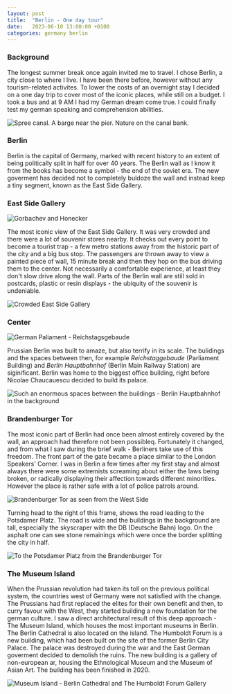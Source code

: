 ```yaml
---
layout: post
title:  "Berlin - One day tour"
date:   2023-06-10 13:00:00 +0100
categories: germany berlin
---
```


### Background

The longest summer break once again invited me to travel. I chose Berlin, a city close to where I live. I have been there before, 
however without any tourism-related activites. To lower the costs of an overnight stay I decided on a one day trip to cover most of
the iconic places, while still on a budget. I took a bus and at 9 AM I had my German dream come true. 
I could finally test my german speaking and comprehension abilities.

![Spree canal. A barge near the pier. Nature on the canal bank.](/assets/images/berlin_tour/spree_canal.jpg)

### Berlin

Berlin is the capital of Germany, marked with recent history to an extent of being politically split in half for over 40 years.
The Berlin wall as I know it from the books has become a symbol - the end of the soviet era. The new goverment has decided not to
completely buldoze the wall and instead keep a tiny segment, known as the East Side Gallery.

### East Side Gallery

![Gorbachev and Honecker](/assets/images/berlin_tour/gorbachev_east_side_gallery.jpg)

The most iconic view of the East Side Gallery. It was very crowded and there were a lot of souvenir stores nearby. It checks out
every point to become a tourist trap - a few metro stations away from the historic part of the city and a big bus stop.
The passengers are thrown away to view a painted piece of wall, 15 minute break and then they hop on the bus driving them to the center.
Not necessarily a comfortable experience, at least they don't slow drive along the wall. Parts of the Berlin wall are still sold in postcards,
plastic or resin displays - the ubiquity of the souvenir is undeniable.

![Crowded East Side Gallery](/assets/images/berlin_tour/crowded_east_side_gallery.jpg)

### Center

![German Paliament - Reichstagsgebaude](/assets/images/berlin_tour/reichstagsgebaude.jpg)

Prussian Berlin was built to amaze, but also terrify in its scale. The bulidings and the spaces between then, for example *Reichstaggebaude* (Parliament Building) and *Berlin Hauptbahnhof* (Berlin Main Railway Station) are siginificant. Berlin was home to the biggest office building, right before Nicolae
Chaucauescu decided to build its palace. 

![Such an enormous spaces between the buildings - Berlin Hauptbahnhof in the background](/assets/images/berlin_tour/hbf_from_a_bridge.jpg)

### Brandenburger Tor

The most iconic part of Berlin had once been almost entirely covered by the wall, an approach had therefore not been possibleq. 
Fortunately it changed, and from what I saw during the brief walk - Berliners take use of this freedom. The front part of the gate became
a place similar to the London Speakers' Corner. I was in Berlin a few times after my first stay and almost always there were some extremists screaming about either the laws being broken, or radically displaying their affection towards different minorities. However the place is rather safe with a lot of police patrols around.

![Brandenburger Tor as seen from the West Side](/assets/images/berlin_tour/brandenburger_tor.jpg)

Turning head to the right of this frame, shows the road leading to the Potsdamer Platz. The road is wide and the buildings in the background are tall, especially the skyscraper with the DB (Deutsche Bahn) logo. On the asphalt one can see stone remainings which were once the border splitting the city in half.

![To the Potsdamer Platz from the Brandenburger Tor](/assets/images/berlin_tour/to_potsdamer_platz.jpg)

### The Museum Island

When the Prussian revolution had taken its toll on the previous political system, the countries west of Germany were not satisfied with the change. The Prussians had first replaced the elites for their own benefit and then, to curry favour with the West, they started building a new foundation for the german culture. I saw a direct architectural result of this deep approach - The Museum Island, which houses the most important museums in Berlin. The Berlin Cathedral is also located on the island. The Humboldt Forum is a new building, which had been built on the site of the former Berlin City Palace. The palace was destroyed during the war and the East German goverment decided to demolish the ruins. The new building is a gallery of non-european ar, housing the Ethnological Museum and the Museum of Asian Art. The building has been finished in 2020.

![Museum Island - Berlin Cathedral and The Humboldt Forum Gallery](/assets/images/berlin_tour/berliner_dom_humboldt_forum.jpg)
